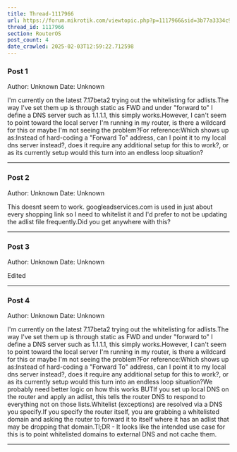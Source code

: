 ```yaml
---
title: Thread-1117966
url: https://forum.mikrotik.com/viewtopic.php?p=1117966&sid=3b77a3334c914448dbbc02bfdff4c3aa#p1117966
thread_id: 1117966
section: RouterOS
post_count: 4
date_crawled: 2025-02-03T12:59:22.712598
---
```


### Post 1
Author: Unknown
Date: Unknown

I'm currently on the latest 7.17beta2 trying out the whitelisting for adlists.The way I've set them up is through static as FWD and under "forward to" I define a DNS server such as 1.1.1.1, this simply works.However, I can't seem to point toward the local server I'm running in my router, is there a wildcard for this or maybe I'm not seeing the problem?For reference:Which shows up as:Instead of hard-coding a "Forward To" address, can I point it to my local dns server instead?, does it require any additional setup for this to work?, or as its currently setup would this turn into an endless loop situation?

---
### Post 2
Author: Unknown
Date: Unknown

This doesnt seem to work. googleadservices.com is used in just about every shopping link so I need to whitelist it and I'd prefer to not be updating the adlist file frequently.Did you get anywhere with this?

---
### Post 3
Author: Unknown
Date: Unknown

Edited

---
### Post 4
Author: Unknown
Date: Unknown

I'm currently on the latest 7.17beta2 trying out the whitelisting for adlists.The way I've set them up is through static as FWD and under "forward to" I define a DNS server such as 1.1.1.1, this simply works.However, I can't seem to point toward the local server I'm running in my router, is there a wildcard for this or maybe I'm not seeing the problem?For reference:Which shows up as:Instead of hard-coding a "Forward To" address, can I point it to my local dns server instead?, does it require any additional setup for this to work?, or as its currently setup would this turn into an endless loop situation?We probably need better logic on how this works BUTIf you set up local DNS on the router and apply an adlist, this tells the router DNS to respond to everything not on those lists.Whitelist (exceptions) are resolved via a DNS you specify.If you specify the router itself, you are grabbing a whitelisted domain and asking the router to forward it to itself where it has an adlist that may be dropping that domain.Tl;DR - It looks like the intended use case for this is to point whitelisted domains to external DNS and not cache them.

---

